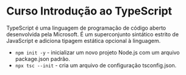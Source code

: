 # Curso Introdução ao TypeScript

TypeScript é uma linguagem de programação de código aberto desenvolvida pela Microsoft. É um superconjunto sintático estrito de JavaScript e adiciona tipagem estática opcional à linguagem.


- `npm init -y`  - inicializar um novo projeto Node.js com um arquivo package.json padrão.
- `npx tsc --init` - cria um arquivo de configuração tsconfig.json.
